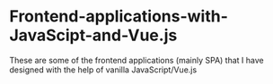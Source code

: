 # Frontend-applications-with-JavaScipt-and-Vue.js
These are some of the frontend applications (mainly SPA) that I have designed with the help of vanilla JavaScript/Vue.js
